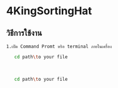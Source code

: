 # 4KingSortingHat

## วิธีการใช้งาน

 `1.เปิด Command Promt หริอ terminal ภายในเครื่อง `
```bash
   cd path\to your file
   ```
<br>

```bash
   cd path\to your file
   ```
